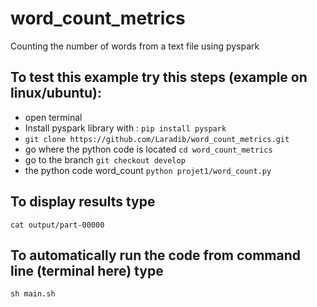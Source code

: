 # word_count_metrics

Counting the number of words from a text file using pyspark

## To test this example try this steps (example on linux/ubuntu):
* open terminal
* Install pyspark library with : ```pip install pyspark```
* ```git clone https://github.com/Laradib/word_count_metrics.git```
* go where the python code is located ```cd word_count_metrics```
* go to the branch ```git checkout develop```
* the python code word_count ```python projet1/word_count.py```
## To display results type
```cat output/part-00000```
## To automatically run the code from command line (terminal here) type
```sh main.sh```

